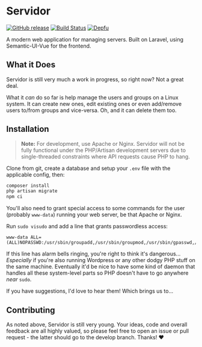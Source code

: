 # Servidor

[![GitHub release](https://img.shields.io/github/tag/dshoreman/servidor.svg?label=release)](https://github.com/dshoreman/servidor/releases)
[![Build Status](https://travis-ci.com/dshoreman/servidor.svg?branch=develop)](https://travis-ci.com/dshoreman/servidor)
[![Depfu](https://badges.depfu.com/badges/2c958ee33ec51367189f2762a8814dc5/count.svg)](https://depfu.com/github/dshoreman/servidor?project_id=5912)

A modern web application for managing servers.
Built on Laravel, using Semantic-UI-Vue for the frontend.

## What it Does
Servidor is still very much a work in progress, so right now? Not a great deal.

What it *can* do so far is help manage the users and groups on a Linux system.
It can create new ones, edit existing ones or even add/remove users to/from groups
and vice-versa. Oh, and it can delete them too.

## Installation

> **Note:** For development, use Apache or Nginx.
> Servidor will not be fully functional under the PHP/Artisan development servers
> due to single-threaded constraints where API requests cause PHP to hang.

Clone from git, create a database and setup your `.env` file with the applicable config, then:
```sh
composer install
php artisan migrate
npm ci
```

You'll also need to grant special access to some commands for the user (probably `www-data`) running your web server, be that Apache or Nginx.

Run `sudo visudo` and add a line that grants passwordless access:
```
www-data ALL=(ALL)NOPASSWD:/usr/sbin/groupadd,/usr/sbin/groupmod,/usr/sbin/gpasswd,/usr/sbin/groupdel,/usr/sbin/useradd,/usr/sbin/usermod,/usr/sbin/userdel
```

If this line has alarm bells ringing, you're right to think it's dangerous...
*Especially* if you're also running Wordpress or any other dodgy PHP stuff
on the same machine. Eventually it'd be nice to have some kind of daemon that handles
all these system-level parts so PHP doesn't have to go anywhere *near* `sudo`.

If you have suggestions, I'd love to hear them! Which brings us to...

## Contributing

As noted above, Servidor is still very young. Your ideas, code and overall feedback are all
highly valued, so please feel free to open an issue or pull request - the latter should
go to the develop branch. Thanks! :heart:
